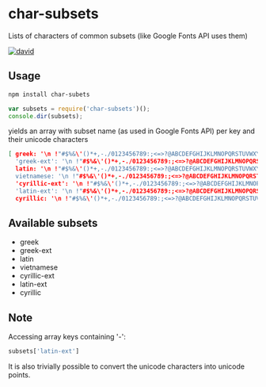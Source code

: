 # char-subsets
Lists of characters of common subsets (like Google Fonts API uses them)

[![david](https://david-dm.org/strarsis/char-subsets.svg)](https://david-dm.org/strarsis/char-subsets)

Usage
-----
```sh
npm install char-subets
````
``` js
var subsets = require('char-subsets')();
console.dir(subsets);
````
yields an array with subset name (as used in Google Fonts API) per key and their unicode characters
``` json
[ greek: '\n !"#$%&\'()*+,-./0123456789:;<=>?@ABCDEFGHIJKLMNOPQRSTUVWXYZ[\\]^_`abcdefghijklmnopqrstuvwxyz{|}~¡¢£¤¥¦§¨©ª«¬®¯°±²³´µ¶·¸¹º»¼½¾¿Æ×ØÞßæð÷øþıŒœˆ˚˜΄΅·ΓΔΘΛΞΠΣΦΨΩαβγδεζηθιλξπρςστυφψωϑϒϖ–—‘’‚“”„•‹›⁄⁴€− ­ÐÀÁÂÃÄÅÇÈÉÊËÌÍÎÏÑÒÓÔÕÖÙÚÛÜÝàáâãäåçèéêëìíîïñòóôõöùúûüýÿΆΈΉΊΌΎΏΐΑΒΕΖΗΙΚΜΝΟΡΤΥΧΪΫάέήίΰκομνχϊϋόύώ',
  'greek-ext': '\n !"#$%&\'()*+,-./0123456789:;<=>?@ABCDEFGHIJKLMNOPQRSTUVWXYZ[\\]^_`abcdefghijklmnopqrstuvwxyz{|}~¡¢£¤¥¦§¨©ª«¬®¯°±²³´µ¶·¸¹º»¼½¾¿Æ×ØÞßæð÷øþıŒœˆ˚˜΄΅·ΓΔΘΛΞΠΣΦΨΩαβγδεζηθιλξπρςστυφψωϑϒϖ–—‘’‚“”„•‹›⁄⁴€− ­ÐÀÁÂÃÄÅÇÈÉÊËÌÍÎÏÑÒÓÔÕÖÙÚÛÜÝàáâãäåçèéêëìíîïñòóôõöùúûüýÿΆΈΉΊΌΎΏΐΑΒΕΖΗΙΚΜΝΟΡΤΥΧΪΫάέήίΰκομνχϊϋόύώὍ',
  latin: '\n !"#$%&\'()*+,-./0123456789:;<=>?@ABCDEFGHIJKLMNOPQRSTUVWXYZ[\\]^_`abcdefghijklmnopqrstuvwxyz{|}~¡¢£¤¥¦§¨©ª«¬®¯°±²³´µ¶·¸¹º»¼½¾¿Æ×ØÞßæð÷øþıŒœˆ˚˜–—‘’‚“”„•‹›⁄⁴€− ­ÐÀÁÂÃÄÅÇÈÉÊËÌÍÎÏÑÒÓÔÕÖÙÚÛÜÝàáâãäåçèéêëìíîïñòóôõöùúûüýÿ',
  vietnamese: '\n !"#$%&\'()*+,-./0123456789:;<=>?@ABCDEFGHIJKLMNOPQRSTUVWXYZ[\\]^_`abcdefghijklmnopqrstuvwxyz{|}~¡¢£¤¥¦§¨©ª«¬®¯°±²³´µ¶·¸¹º»¼½¾¿Æ×ØÞßæð÷øþıŒœˆ˚˜–—‘’‚“”„•‹›⁄⁴€− ­ÐÀÁÂÃÄÅÇÈÉÊËÌÍÎÏÑÒÓÔÕÖÙÚÛÜÝàáâãäåçèéêëìíîïñòóôõöùúûüýÿĂăẠạẢảẤấẦầẨẩẪẫẬậẮắẰằẲẳẴẵẶặẸẹẺẻẼẽẾếỀềỂểỄễỆệỈỉỊịỌọỎỏỐốỒồỔổỖỗỘộỚớỜờỞởỠỡỢợỤụỦủỨứỪừỬửỮữỰự₫',
  'cyrillic-ext': '\n !"#$%&\'()*+,-./0123456789:;<=>?@ABCDEFGHIJKLMNOPQRSTUVWXYZ[\\]^_`abcdefghijklmnopqrstuvwxyz{|}~¡¢£¤¥¦§¨©ª«¬®¯°±²³´µ¶·¸¹º»¼½¾¿Æ×ØÞßæð÷øþıŒœˆ˚˜ЂЄЉЊЋЏБДЖЗИЛУФЦЧШЩЪЫЬЭЮЯбвгджзиклмнптфцчшщъыьэюяђєљњћџѠѡѣѤѥѦѧѨѩѪѫѬѭѮѯѲѳѴѵѺѻѼѽѾѿҀҁ҂҃҄҅҆҈҉ҍҎҏҐґҔҕҜҝҠҡҤҥҦҧҨҩҴҵҸҹҺҼҽӃӄӇӈӘӠӡӺӻԀԂԃԄԅԆԇԈԉԊԋԌԍԎԏԐ–—‘’‚“”„•‹›⁄⁴€№− ­ÐÀÁÂÃÄÅÇÈÉÊËÌÍÎÏÑÒÓÔÕÖÙÚÛÜÝàáâãäåçèéêëìíîïñòóôõöùúûüýÿЁЃЅІЇЈКЌЎАВГЕЙМНОПРСТХаейорсухёѓѕіїјќўЀЍѐѝѰѱѶѷѹѸҘҙҪҫҮүӀӁӂӏӐӑӒӓӔӕӖӗӚәӛӜӝӞӟӢӣӤӥӦӧӨөӪӫӬӭӮӯӰӱӲӳӴӵӸӹӼӽԁԒԓҚқҢңҬҭҲҳҶҷӋӌӶӷҖҗҾҿһҌѢҒғҞҟҊҋӉӊӍӎӅӆҰұӾӿԑ',
  'latin-ext': '\n !"#$%&\'()*+,-./0123456789:;<=>?@ABCDEFGHIJKLMNOPQRSTUVWXYZ[\\]^_`abcdefghijklmnopqrstuvwxyz{|}~¡¢£¤¥¦§¨©ª«¬®¯°±²³´µ¶·¸¹º»¼½¾¿Æ×ØÞßæð÷øþĦıĸŁłŊŋŒœſƏƒƠơƯưȷˆ˚˜–—‘’‚“”„•‹›⁄⁴₤₦₧₨₩₪€₱₹₺₼₽− ­ĐÐħŦŧÀÁÂÃÄÅǺÇÈÉÊËÌÍÎÏÑÒÓÔÕÖÙÚÛÜÝàáâãäåǻçèéêëìíîïñòóôõöùúûüýÿĀāĂăĄąĆćĈĉĊċČčĎďĒēĔĕĖėĘęĚěĜĝĞğĠġĢģĤĥĨĩĪīĬĭĮįİĲĳĴĵĶķĹĺĻļĽľĿŀŃńŅņŇňŉŌōŎŏŐőŔŕŖŗŘřŚśŜŝŞşȘșŠšȚțŢţŤťŨũŪūŬŭŮůŰűŲųŴŵŶŷŸŹźŻżŽžǼǽǾǿẀẁẂẃẄẅỲỳǰḾḿḀḁỴỵỶỷỸỹđ₫₣',
  cyrillic: '\n !"#$%&\'()*+,-./0123456789:;<=>?@ABCDEFGHIJKLMNOPQRSTUVWXYZ[\\]^_`abcdefghijklmnopqrstuvwxyz{|}~¡¢£¤¥¦§¨©ª«¬®¯°±²³´µ¶·¸¹º»¼½¾¿Æ×ØÞßæð÷øþıŒœˆ˚˜ЂЄЉЊЋЏБДЖЗИЛУФЦЧШЩЪЫЬЭЮЯбвгджзиклмнптфцчшщъыьэюяђєљњћџҐґ–—‘’‚“”„•‹›⁄⁴€№− ­ÐÀÁÂÃÄÅÇÈÉÊËÌÍÎÏÑÒÓÔÕÖÙÚÛÜÝàáâãäåçèéêëìíîïñòóôõöùúûüýÿЁЃЅІЇЈКЌЎАВГЕЙМНОПРСТХаейорсухёѓѕіїјќўЀЍѐѝҰұ' ]
````

Available subsets
-----------------
- greek
- greek-ext
- latin
- vietnamese
- cyrillic-ext
- latin-ext
- cyrillic


Note
----
Accessing array keys containing '-':
``` js
subsets['latin-ext']
````

It is also trivially possible to convert the unicode characters into unicode points.
